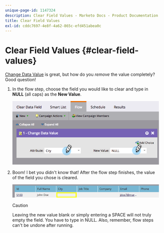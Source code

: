 ```yaml
---
unique-page-id: 1147324
description: Clear Field Values - Marketo Docs - Product Documentation
title: Clear Field Values
exl-id: cddc7697-4e8f-4a62-865c-efd451abea0c
---
```

# Clear Field Values {#clear-field-values}

[Change Data Value](/help/marketo/product-docs/core-marketo-concepts/smart-campaigns/flow-actions/change-data-value.md) is great, but how do you _remove_ the value completely? Good question!

1. In the flow step, choose the field you would like to clear and type in **NULL** (all caps) as the **New Value**.

   ![](assets/image2015-3-19-10-3a6-3a14.png)

1. Boom! I bet you didn't know that! After the flow step finishes, the value of the field you chose is cleared.

   ![](assets/image2015-3-19-10-3a11-3a9.png)

   >[!CAUTION]
   >
   >Leaving the new value blank or simply entering a SPACE will not truly empty the field. You have to type in NULL. Also, remember, flow steps can't be undone after running.
